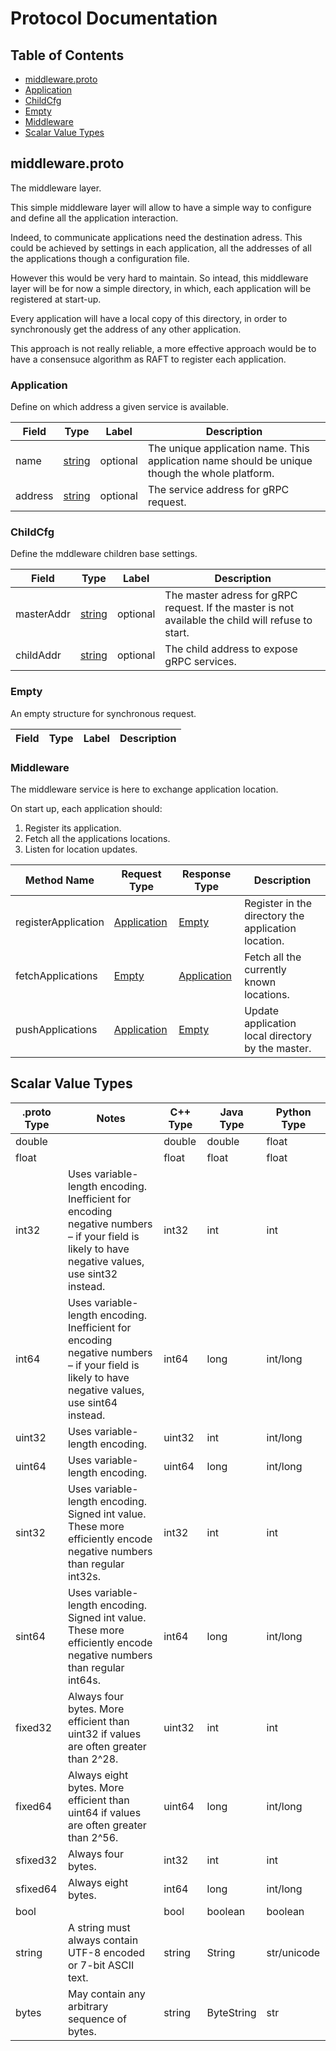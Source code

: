 # Protocol Documentation

## Table of Contents
* [middleware.proto](#middleware.proto)
 * [Application](#middleware.Application)
 * [ChildCfg](#middleware.ChildCfg)
 * [Empty](#middleware.Empty)
 * [Middleware](#middleware.Middleware)
* [Scalar Value Types](#scalar-value-types)

[]("middleware.proto")

## middleware.proto

The middleware layer.

This simple middleware layer will allow to have a simple way to configure
and define all the application interaction.

Indeed, to communicate applications need the destination adress.
This could be achieved by settings in each application, all the
addresses of all the applications though a configuration file.

However this would be very hard to maintain. So intead, this middleware
layer will be for now a simple directory, in which, each application will
be registered at start-up.

Every application will have a local copy of this directory, in order to
synchronously get the address of any other application.

This approach is not really reliable, a more effective approach would
be to have a consensuce algorithm as RAFT to register each application.

[]("middleware.Application")
### Application
Define on which address a given service is available.

| Field | Type | Label | Description |
| ----- | ---- | ----- | ----------- |
| name | [string](#string) | optional | The unique application name. This application name should be unique  though the whole platform. |
| address | [string](#string) | optional | The service address for gRPC request. |


[]("middleware.ChildCfg")
### ChildCfg
Define the mddleware children base settings.

| Field | Type | Label | Description |
| ----- | ---- | ----- | ----------- |
| masterAddr | [string](#string) | optional | The master adress for gRPC request. If the master is not available the child will refuse to start. |
| childAddr | [string](#string) | optional | The child address to expose gRPC services. |


[]("middleware.Empty")
### Empty
An empty structure for synchronous request.

| Field | Type | Label | Description |
| ----- | ---- | ----- | ----------- |





[]("middleware.Middleware")
### Middleware
The middleware service is here to exchange application location.

On start up, each application should:
1. Register its application.
2. Fetch all the applications locations.
3. Listen for location updates.

| Method Name | Request Type | Response Type | Description |
| ----------- | ------------ | ------------- | ------------|
| registerApplication | [Application](#middleware.Application) | [Empty](#middleware.Empty) | Register in the directory the application location. |
| fetchApplications | [Empty](#middleware.Empty) | [Application](#middleware.Application) | Fetch all the currently known locations. |
| pushApplications | [Application](#middleware.Application) | [Empty](#middleware.Empty) | Update application local directory by the master. |



[]("scalar-value-types")
## Scalar Value Types

| .proto Type | Notes | C++ Type | Java Type | Python Type |
| ----------- | ----- | -------- | --------- | ----------- |
| []("double") double |  | double | double | float |
| []("float") float |  | float | float | float |
| []("int32") int32 | Uses variable-length encoding. Inefficient for encoding negative numbers – if your field is likely to have negative values, use sint32 instead. | int32 | int | int |
| []("int64") int64 | Uses variable-length encoding. Inefficient for encoding negative numbers – if your field is likely to have negative values, use sint64 instead. | int64 | long | int/long |
| []("uint32") uint32 | Uses variable-length encoding. | uint32 | int | int/long |
| []("uint64") uint64 | Uses variable-length encoding. | uint64 | long | int/long |
| []("sint32") sint32 | Uses variable-length encoding. Signed int value. These more efficiently encode negative numbers than regular int32s. | int32 | int | int |
| []("sint64") sint64 | Uses variable-length encoding. Signed int value. These more efficiently encode negative numbers than regular int64s. | int64 | long | int/long |
| []("fixed32") fixed32 | Always four bytes. More efficient than uint32 if values are often greater than 2^28. | uint32 | int | int |
| []("fixed64") fixed64 | Always eight bytes. More efficient than uint64 if values are often greater than 2^56. | uint64 | long | int/long |
| []("sfixed32") sfixed32 | Always four bytes. | int32 | int | int |
| []("sfixed64") sfixed64 | Always eight bytes. | int64 | long | int/long |
| []("bool") bool |  | bool | boolean | boolean |
| []("string") string | A string must always contain UTF-8 encoded or 7-bit ASCII text. | string | String | str/unicode |
| []("bytes") bytes | May contain any arbitrary sequence of bytes. | string | ByteString | str |
